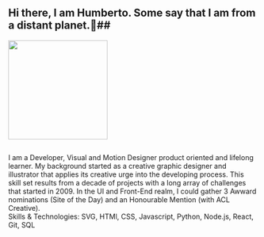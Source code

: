 ## Hi there, I am Humberto. Some say that I am from a distant planet.👋##


<p class="image style=" width:35%;
   right:0;
   background:black"><img src="https://illustratetheweb.com/images/saucer.svg" width="200px" /></p>
<p align="left" style=" with:60%;
    float:right;
    position:relative">
I am a Developer, Visual and Motion Designer product oriented and lifelong learner. My background started as a creative graphic designer and illustrator that applies its creative urge into the developing process.
This skill set results from a decade of projects with a long array of challenges that started in 2009.  In the UI and Front-End realm, I could gather 3 Awward nominations (Site of the Day) and an Honourable Mention (with ACL Creative).
   <br/>
Skills & Technologies: SVG, HTMl, CSS, Javascript, Python, Node.js, React, Git, SQL
</p>


